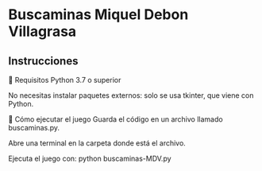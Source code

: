 # Buscaminas Miquel Debon Villagrasa

## Instrucciones

📌 Requisitos
Python 3.7 o superior

No necesitas instalar paquetes externos: solo se usa tkinter, que viene con Python.

🚀 Cómo ejecutar el juego
Guarda el código en un archivo llamado buscaminas.py.

Abre una terminal en la carpeta donde está el archivo.

Ejecuta el juego con:
python buscaminas-MDV.py
